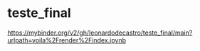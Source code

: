 # teste_final
https://mybinder.org/v2/gh/leonardodecastro/teste_final/main?urlpath=voila%2Frender%2Findex.ipynb
